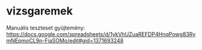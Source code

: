# vizsgaremek
Manuális teszteset gyüjtemény:
https://docs.google.com/spreadsheets/d/1ykVhUZuaREFDP4HnqPowg83RymNEpmoCL9n-FiaSOMo/edit#gid=1371693248
